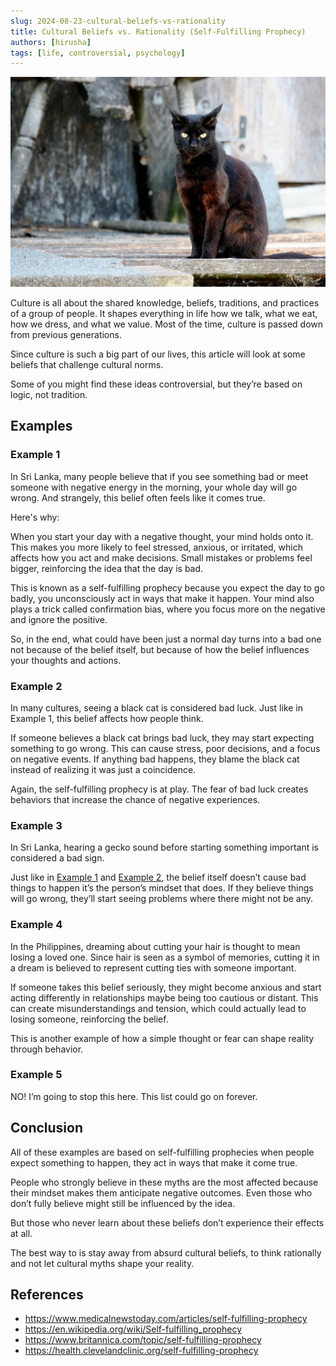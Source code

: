 ```yaml
---
slug: 2024-08-23-cultural-beliefs-vs-rationality
title: Cultural Beliefs vs. Rationality (Self-Fulfilling Prophecy)
authors: [hirusha]
tags: [life, controversial, psychology]
---
```


![](./media/2024-08-23-cultural-beliefs-vs-rationality.jpg)

Culture is all about the shared knowledge, beliefs, traditions, and practices of a group of people. It shapes everything in life how we talk, what we eat, how we dress, and what we value. Most of the time, culture is passed down from previous generations.

Since culture is such a big part of our lives, this article will look at some beliefs that challenge cultural norms.

Some of you might find these ideas controversial, but they’re based on logic, not tradition.

<!--truncate-->

## Examples

### Example 1

In Sri Lanka, many people believe that if you see something bad or meet someone with negative energy in the morning, your whole day will go wrong. And strangely, this belief often feels like it comes true.

Here's why:

When you start your day with a negative thought, your mind holds onto it. This makes you more likely to feel stressed, anxious, or irritated, which affects how you act and make decisions. Small mistakes or problems feel bigger, reinforcing the idea that the day is bad.

This is known as a self-fulfilling prophecy because you expect the day to go badly, you unconsciously act in ways that make it happen. Your mind also plays a trick called confirmation bias, where you focus more on the negative and ignore the positive.

So, in the end, what could have been just a normal day turns into a bad one not because of the belief itself, but because of how the belief influences your thoughts and actions.

### Example 2

In many cultures, seeing a black cat is considered bad luck. Just like in Example 1, this belief affects how people think.

If someone believes a black cat brings bad luck, they may start expecting something to go wrong. This can cause stress, poor decisions, and a focus on negative events. If anything bad happens, they blame the black cat instead of realizing it was just a coincidence.

Again, the self-fulfilling prophecy is at play. The fear of bad luck creates behaviors that increase the chance of negative experiences.

### Example 3

In Sri Lanka, hearing a gecko sound before starting something important is considered a bad sign.

Just like in [Example 1](#example-1) and [Example 2](#example-2), the belief itself doesn’t cause bad things to happen it’s the person’s mindset that does. If they believe things will go wrong, they’ll start seeing problems where there might not be any.

### Example 4

In the Philippines, dreaming about cutting your hair is thought to mean losing a loved one. Since hair is seen as a symbol of memories, cutting it in a dream is believed to represent cutting ties with someone important.

If someone takes this belief seriously, they might become anxious and start acting differently in relationships maybe being too cautious or distant. This can create misunderstandings and tension, which could actually lead to losing someone, reinforcing the belief.

This is another example of how a simple thought or fear can shape reality through behavior.

### Example 5

NO! I’m going to stop this here. This list could go on forever.

## Conclusion

All of these examples are based on self-fulfilling prophecies when people expect something to happen, they act in ways that make it come true.

People who strongly believe in these myths are the most affected because their mindset makes them anticipate negative outcomes. Even those who don’t fully believe might still be influenced by the idea.

But those who never learn about these beliefs don’t experience their effects at all.

The best way to is stay away from absurd cultural beliefs, to think rationally and not let cultural myths shape your reality.

## References

- https://www.medicalnewstoday.com/articles/self-fulfilling-prophecy
- https://en.wikipedia.org/wiki/Self-fulfilling_prophecy
- https://www.britannica.com/topic/self-fulfilling-prophecy
- https://health.clevelandclinic.org/self-fulfilling-prophecy
